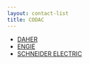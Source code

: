 ```yaml
---
layout: contact-list
title: CODAC
---
```


* [DAHER](/partners/daher.html)
* [ENGIE](/partners/engie.html)
* [SCHNEIDER ELECTRIC](/partners/schneider-electric.html)